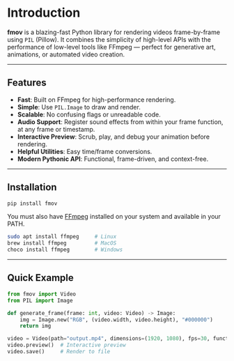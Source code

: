 # Introduction

**fmov** is a blazing-fast Python library for rendering videos frame-by-frame using `PIL` (Pillow). It combines the simplicity of high-level APIs with the performance of low-level tools like FFmpeg — perfect for generative art, animations, or automated video creation.

---

## Features

- **Fast**: Built on FFmpeg for high-performance rendering.
- **Simple**: Use `PIL.Image` to draw and render.
- **Scalable**: No confusing flags or unreadable code.
- **Audio Support**: Register sound effects from within your frame function, at any frame or timestamp.
- **Interactive Preview**: Scrub, play, and debug your animation before rendering.
- **Helpful Utilities**: Easy time/frame conversions.
- **Modern Pythonic API**: Functional, frame-driven, and context-free.

---

## Installation

```bash
pip install fmov
```

You must also have [FFmpeg](https://ffmpeg.org/download.html) installed on your system and available in your PATH.

```bash
sudo apt install ffmpeg     # Linux
brew install ffmpeg         # MacOS
choco install ffmpeg        # Windows
```

---

## Quick Example

```python
from fmov import Video
from PIL import Image

def generate_frame(frame: int, video: Video) -> Image:
    img = Image.new("RGB", (video.width, video.height), "#000000")
    return img

video = Video(path="output.mp4", dimensions=(1920, 1080), fps=30, function=generate_frame, length="5s")
video.preview()  # Interactive preview
video.save()     # Render to file
```